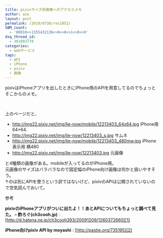 ```yaml
---
title: pixivサイズ別画像へのアクセスメモ
author: azu
layout: post
permalink: /2010/0730/res1852/
SBM_count:
  - '00010<>1355432136<>9<>0<>1<>0<>0'
dsq_thread_id:
  - 301093778
categories:
  - webサービス
tags:
  - API
  - iPhone
  - pixiv
  - 画像
---
```

pixivはiPhoneアプリを出したときにiPhone用のAPIを用意してるのでちょっとそこからのメモ。

<!--more-->

&nbsp;



上のページだと、

*   http://img22.pixiv.net/img/lie-now/mobile/12213403_64x64.jpg iPhone用 64&#215;64.
*   http://img22.pixiv.net/img/lie-now/12213403_s.jpg サムネ
*   http://img22.pixiv.net/img/lie-now/mobile/12213403_480mw.jpg iPhone表示用 横480
*   http://img22.pixiv.net/img/lie-now/12213403.jpg 元画像

と4種類の画像がある。mobileが入ってるのがiPhone用。  
元画像のサイズはバラバラなので固定幅のiPhone向け画像は何かと扱いやすそう。  
↑のは別にAPIを使うという訳ではないけど、pixivのAPIは公開されていないので空気読んでおいて。

参考

**pixivのiPhoneアプリがついに出たよ！！あとAPIについてもちょっと調べて見た。 &#8211; 酢ろぐ(ch3cooh.jp)**
:   [http://d.hatena.ne.jp/ch3cooh393/20091209/1260372660][1]

**iPhone向けpixiv API by moyashi**
:   [http://pastie.org/735195][2]

 [1]: http://d.hatena.ne.jp/ch3cooh393/20091209/1260372660 "pixivのiPhoneアプリがついに出たよ！！あとAPIについてもちょっと調べて見た。 - 酢ろぐ(ch3cooh.jp)"
 [2]: http://pastie.org/735195 "iPhone向けpixiv API by moyashi"